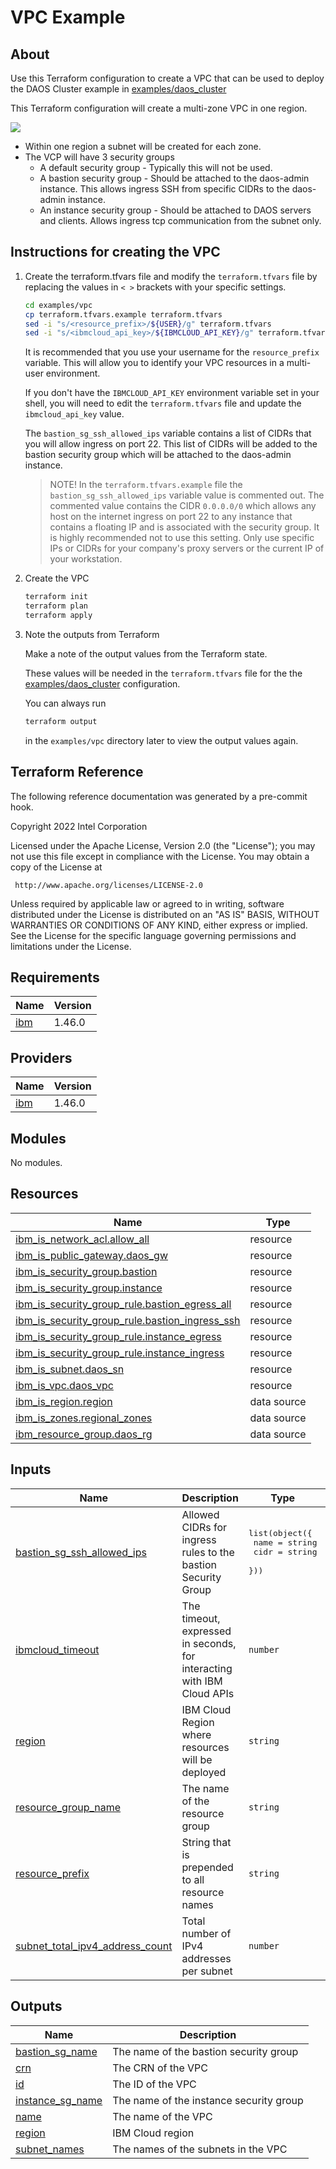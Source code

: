 # VPC Example

## About

Use this Terraform configuration to create a VPC that can be used to deploy the DAOS Cluster example in [examples/daos_cluster](../daos_cluster/README.md)

This Terraform configuration will create a multi-zone VPC in one region.

![](ibm_multi-zone_vpc.png)

- Within one region a subnet will be created for each zone.
- The VCP will have 3 security groups
  - A default security group - Typically this will not be used.
  - A bastion security group - Should be attached to the daos-admin instance. This allows ingress SSH from specific CIDRs to the daos-admin instance.
  - An instance security group - Should be attached to DAOS servers and clients. Allows ingress tcp communication from the subnet only.

## Instructions for creating the VPC

1. Create the terraform.tfvars file and modify the `terraform.tfvars`  file by replacing the values in `< >` brackets with your specific settings.

   ```bash
   cd examples/vpc
   cp terraform.tfvars.example terraform.tfvars
   sed -i "s/<resource_prefix>/${USER}/g" terraform.tfvars
   sed -i "s/<ibmcloud_api_key>/${IBMCLOUD_API_KEY}/g" terraform.tfvars
   ```

   It is recommended that you use your username for the `resource_prefix` variable. This will allow you to identify your VPC resources in a multi-user environment.

   If you don't have the `IBMCLOUD_API_KEY` environment variable set in your shell, you will need to edit the `terraform.tfvars` file and update the `ibmcloud_api_key` value.


   The `bastion_sg_ssh_allowed_ips` variable contains a list of CIDRs that you will allow ingress on port 22. This list of CIDRs will be added to the bastion security group which will be attached to the daos-admin instance.

   > NOTE!
   > In the `terraform.tfvars.example` file the `bastion_sg_ssh_allowed_ips` variable value is commented out. The commented value contains the CIDR `0.0.0.0/0` which allows any host on the internet ingress on port 22 to any instance that contains a floating IP and is associated with the security group. It is highly recommended not to use this setting. Only use specific IPs or CIDRs for your company's proxy servers or the current IP of your workstation.


2. Create the VPC

   ```bash
   terraform init
   terraform plan
   terraform apply
   ```

3. Note the outputs from Terraform

   Make a note of the output values from the Terraform state.

   These values will be needed in the `terraform.tfvars` file for the the [examples/daos_cluster](../daos_cluster/README.md) configuration.

   You can always run

   ```bash
   terraform output
   ```

   in the `examples/vpc` directory later to view the output values again.


## Terraform Reference

The following reference documentation was generated by a pre-commit hook.

<!-- BEGINNING OF PRE-COMMIT-TERRAFORM DOCS HOOK -->
Copyright 2022 Intel Corporation

Licensed under the Apache License, Version 2.0 (the "License");
you may not use this file except in compliance with the License.
You may obtain a copy of the License at

     http://www.apache.org/licenses/LICENSE-2.0

Unless required by applicable law or agreed to in writing, software
distributed under the License is distributed on an "AS IS" BASIS,
WITHOUT WARRANTIES OR CONDITIONS OF ANY KIND, either express or implied.
See the License for the specific language governing permissions and
limitations under the License.

## Requirements

| Name | Version |
|------|---------|
| <a name="requirement_ibm"></a> [ibm](#requirement\_ibm) | 1.46.0 |

## Providers

| Name | Version |
|------|---------|
| <a name="provider_ibm"></a> [ibm](#provider\_ibm) | 1.46.0 |

## Modules

No modules.

## Resources

| Name | Type |
|------|------|
| [ibm_is_network_acl.allow_all](https://registry.terraform.io/providers/IBM-Cloud/ibm/1.46.0/docs/resources/is_network_acl) | resource |
| [ibm_is_public_gateway.daos_gw](https://registry.terraform.io/providers/IBM-Cloud/ibm/1.46.0/docs/resources/is_public_gateway) | resource |
| [ibm_is_security_group.bastion](https://registry.terraform.io/providers/IBM-Cloud/ibm/1.46.0/docs/resources/is_security_group) | resource |
| [ibm_is_security_group.instance](https://registry.terraform.io/providers/IBM-Cloud/ibm/1.46.0/docs/resources/is_security_group) | resource |
| [ibm_is_security_group_rule.bastion_egress_all](https://registry.terraform.io/providers/IBM-Cloud/ibm/1.46.0/docs/resources/is_security_group_rule) | resource |
| [ibm_is_security_group_rule.bastion_ingress_ssh](https://registry.terraform.io/providers/IBM-Cloud/ibm/1.46.0/docs/resources/is_security_group_rule) | resource |
| [ibm_is_security_group_rule.instance_egress](https://registry.terraform.io/providers/IBM-Cloud/ibm/1.46.0/docs/resources/is_security_group_rule) | resource |
| [ibm_is_security_group_rule.instance_ingress](https://registry.terraform.io/providers/IBM-Cloud/ibm/1.46.0/docs/resources/is_security_group_rule) | resource |
| [ibm_is_subnet.daos_sn](https://registry.terraform.io/providers/IBM-Cloud/ibm/1.46.0/docs/resources/is_subnet) | resource |
| [ibm_is_vpc.daos_vpc](https://registry.terraform.io/providers/IBM-Cloud/ibm/1.46.0/docs/resources/is_vpc) | resource |
| [ibm_is_region.region](https://registry.terraform.io/providers/IBM-Cloud/ibm/1.46.0/docs/data-sources/is_region) | data source |
| [ibm_is_zones.regional_zones](https://registry.terraform.io/providers/IBM-Cloud/ibm/1.46.0/docs/data-sources/is_zones) | data source |
| [ibm_resource_group.daos_rg](https://registry.terraform.io/providers/IBM-Cloud/ibm/1.46.0/docs/data-sources/resource_group) | data source |

## Inputs

| Name | Description | Type | Default | Required |
|------|-------------|------|---------|:--------:|
| <a name="input_bastion_sg_ssh_allowed_ips"></a> [bastion\_sg\_ssh\_allowed\_ips](#input\_bastion\_sg\_ssh\_allowed\_ips) | Allowed CIDRs for ingress rules to the bastion Security Group | <pre>list(object({<br>    name = string<br>    cidr = string<br>  }))</pre> | <pre>[<br>  {<br>    "cidr": "0.0.0.0/0",<br>    "name": "ANY"<br>  }<br>]</pre> | no |
| <a name="input_ibmcloud_timeout"></a> [ibmcloud\_timeout](#input\_ibmcloud\_timeout) | The timeout, expressed in seconds, for interacting with IBM Cloud APIs | `number` | `900` | no |
| <a name="input_region"></a> [region](#input\_region) | IBM Cloud Region where resources will be deployed | `string` | `"us-south"` | no |
| <a name="input_resource_group_name"></a> [resource\_group\_name](#input\_resource\_group\_name) | The name of the resource group | `string` | `"Default"` | no |
| <a name="input_resource_prefix"></a> [resource\_prefix](#input\_resource\_prefix) | String that is prepended to all resource names | `string` | n/a | yes |
| <a name="input_subnet_total_ipv4_address_count"></a> [subnet\_total\_ipv4\_address\_count](#input\_subnet\_total\_ipv4\_address\_count) | Total number of IPv4 addresses per subnet | `number` | `256` | no |

## Outputs

| Name | Description |
|------|-------------|
| <a name="output_bastion_sg_name"></a> [bastion\_sg\_name](#output\_bastion\_sg\_name) | The name of the bastion security group |
| <a name="output_crn"></a> [crn](#output\_crn) | The CRN of the VPC |
| <a name="output_id"></a> [id](#output\_id) | The ID of the VPC |
| <a name="output_instance_sg_name"></a> [instance\_sg\_name](#output\_instance\_sg\_name) | The name of the instance security group |
| <a name="output_name"></a> [name](#output\_name) | The name of the VPC |
| <a name="output_region"></a> [region](#output\_region) | IBM Cloud region |
| <a name="output_subnet_names"></a> [subnet\_names](#output\_subnet\_names) | The names of the subnets in the VPC |
<!-- END OF PRE-COMMIT-TERRAFORM DOCS HOOK -->
